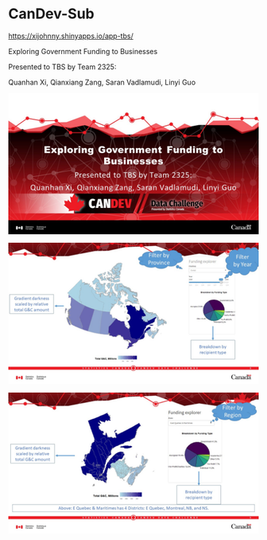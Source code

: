 # CanDev-Sub

https://xijohnny.shinyapps.io/app-tbs/

Exploring Government Funding to Businesses

Presented to TBS by Team 2325:

Quanhan Xi, Qianxiang Zang, Saran Vadlamudi, Linyi Guo

![Slide 1](Slide1.JPG)


![Slide 3](Slide3.JPG)


![Slide 5](Slide5.JPG)
